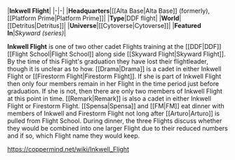 |**Inkwell Flight**|
|-|-|
|**Headquarters**|[[Alta Base\|Alta Base]] (formerly), [[Platform Prime\|Platform Prime]]|
|**Type**|DDF flight|
|**World**|[[Detritus\|Detritus]]|
|**Universe**|[[Cytoverse\|Cytoverse]]|
|**Featured In**|*Skyward (series)*|

**Inkwell Flight** is one of two other cadet Flights training at the [[DDF\|DDF]] [[Flight School\|Flight School]] along side [[Skyward Flight\|Skyward Flight]]. By the time of this Flight's graduation they have lost their flightleader, though it is unclear as to how.
[[Drama\|Drama]] is a cadet in either Inkwell Flight or [[Firestorm Flight\|Firestorm Flight]]. If she is part of Inkwell Flight then only four members remain in her Flight in the time period just before graduation. If she is not, then there are only two members of Inkwell Flight at this point in time.
[[Remark\|Remark]] is also a cadet in either Inkwell Flight or Firestorm Flight.
[[Spensa\|Spensa]] and [[FM\|FM]] eat dinner with members of Inkwell and Firestorm Flight not long after [[Arturo\|Arturo]] is pulled from Flight School. During dinner, the three Flights discuss whether they would be combined into one larger Flight due to their reduced numbers and if so, which Flight name they would keep.



https://coppermind.net/wiki/Inkwell_Flight